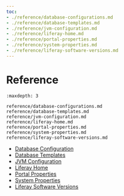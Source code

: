 ```yaml
---
toc:
- ./reference/database-configurations.md
- ./reference/database-templates.md
- ./reference/jvm-configuration.md
- ./reference/liferay-home.md
- ./reference/portal-properties.md
- ./reference/system-properties.md
- ./reference/liferay-software-versions.md
---
```

# Reference

```{toctree}
:maxdepth: 3

reference/database-configurations.md
reference/database-templates.md
reference/jvm-configuration.md
reference/liferay-home.md
reference/portal-properties.md
reference/system-properties.md
reference/liferay-software-versions.md
```

* [Database Configuration](./reference/database-configurations.md)
* [Database Templates](./reference/database-templates.md)
* [JVM Configuration](./reference/jvm-configuration.md)
* [Liferay Home](./reference/liferay-home.md)
* [Portal Properties](./reference/portal-properties.md)
* [System Properties](./reference/system-properties.md)
* [Liferay Software Versions](./reference/liferay-software-versions.md)